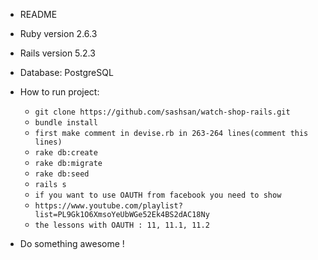 * README

* Ruby version 2.6.3
* Rails version 5.2.3
* Database: PostgreSQL

* How to run project:
	* `git clone https://github.com/sashsan/watch-shop-rails.git`
	* `bundle install`
	* `first make comment in devise.rb in 263-264 lines(comment this lines)`
	* `rake db:create`
	* `rake db:migrate`
	* `rake db:seed`
	* `rails s`
	* `if you want to use OAUTH from facebook you need to show`
	* `https://www.youtube.com/playlist?list=PL9Gk1O6XmsoYeUbWGe52Ek4BS2dAC18Ny`
	* `the lessons with OAUTH : 11, 11.1, 11.2`

* Do something awesome ! 

